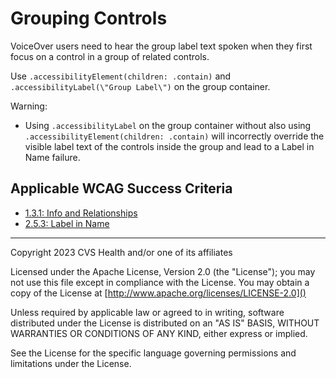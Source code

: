 # Grouping Controls

VoiceOver users need to hear the group label text spoken when they first focus on a control in a group of related controls. 

Use `.accessibilityElement(children: .contain)` and `.accessibilityLabel(\"Group Label\")` on the group container.

Warning:

- Using `.accessibilityLabel` on the group container without also using `.accessibilityElement(children: .contain)` will incorrectly override the visible label text of the controls inside the group and lead to a Label in Name failure.

## Applicable WCAG Success Criteria
- [1.3.1: Info and Relationships](https://www.w3.org/WAI/WCAG22/Understanding/info-and-relationships)
- [2.5.3: Label in Name](https://www.w3.org/WAI/WCAG22/Understanding/label-in-name)

----

Copyright 2023 CVS Health and/or one of its affiliates

Licensed under the Apache License, Version 2.0 (the "License");
you may not use this file except in compliance with the License.
You may obtain a copy of the License at
[http://www.apache.org/licenses/LICENSE-2.0]()

Unless required by applicable law or agreed to in writing, software
distributed under the License is distributed on an "AS IS" BASIS,
WITHOUT WARRANTIES OR CONDITIONS OF ANY KIND, either express or implied.

See the License for the specific language governing permissions and
limitations under the License.
